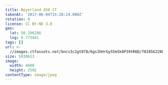 ```yaml
---
title: Beyerland 450 CT
takenAt: '2017-06-04T15:28:24.000Z'
rotation: 0
license: CC BY-ND 3.0
geo:
  lat: 50.106286
  lng: 8.773441
tags: []
url: >-
  //images.ctfassets.net/bncv3c2gt878/6gs3hHrGyS5mSk8P39tR6D/f028562208020abf956209f8a61d0879/beyerland-450-ct_35094630015_o
size: 5038613
image:
  width: 4608
  height: 2592
contentType: image/jpeg
---
```


